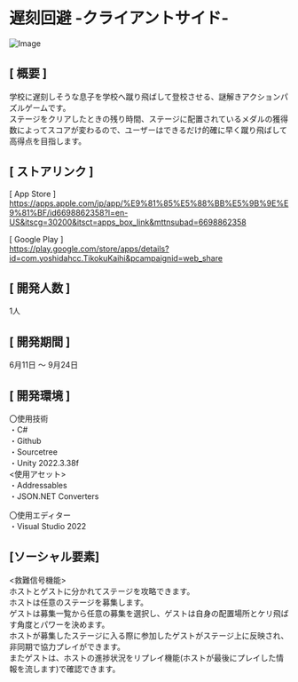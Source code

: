 # 遅刻回避 -クライアントサイド-    

![Image](https://github.com/user-attachments/assets/7a3bf691-234c-453b-88dc-532a3cd2c994)  

[ 概要 ]  
---  
学校に遅刻しそうな息子を学校へ蹴り飛ばして登校させる、謎解きアクションパズルゲームです。  
ステージをクリアしたときの残り時間、ステージに配置されているメダルの獲得数によってスコアが変わるので、ユーザーはできるだけ的確に早く蹴り飛ばして高得点を目指します。  

[ ストアリンク ]  
---  
[ App Store ]  
https://apps.apple.com/jp/app/%E9%81%85%E5%88%BB%E5%9B%9E%E9%81%BF/id6698862358?l=en-US&itscg=30200&itsct=apps_box_link&mttnsubad=6698862358    

[ Google Play ]  
https://play.google.com/store/apps/details?id=com.yoshidahcc.TikokuKaihi&pcampaignid=web_share  

[ 開発人数 ]  
---  
1人  

[ 開発期間 ]  
---  
6月11日 ～ 9月24日

[ 開発環境 ]  
---  
〇使用技術  
  ・C#  
  ・Github  
  ・Sourcetree  
  ・Unity 2022.3.38f  
    <使用アセット>  
    ・Addressables  
    ・JSON.NET Converters  

〇使用エディター  
  ・Visual Studio 2022

[ソーシャル要素]  
---  
<救難信号機能>  
ホストとゲストに分かれてステージを攻略できます。  
ホストは任意のステージを募集します。  
ゲストは募集一覧から任意の募集を選択し、ゲストは自身の配置場所とケリ飛ばす角度とパワーを決めます。  
ホストが募集したステージに入る際に参加したゲストがステージ上に反映され、非同期で協力プレイができます。  
またゲストは、ホストの進捗状況をリプレイ機能(ホストが最後にプレイした情報を流します)で確認できます。  
